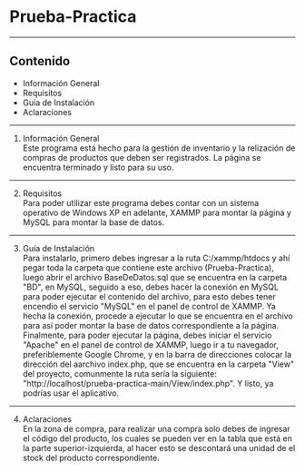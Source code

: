 # Prueba-Practica
***
## Contenido
* Información General
* Requisitos
* Guia de Instalación
* Aclaraciones
***
1. Información General</br>
Este programa está hecho para la gestión de inventario y la relización de compras de productos que deben ser registrados.
La página se encuentra terminado y listo para su uso.
***
2. Requisitos</br>
Para poder utilizar este programa debes contar con un sistema operativo de Windows XP en adelante, XAMMP para montar la página y MySQL para montar la base de datos.
***
3. Guía de Instalación</br>
Para instalarlo, primero debes ingresar a la ruta C:/xammp/htdocs y ahí pegar toda la carpeta que contiene este archivo (Prueba-Practica), luego abrir el archivo BaseDeDatos.sql que se encuentra en la carpeta "BD", en MySQL, seguido a eso, debes hacer la conexión en MySQL para poder ejecutar el contenido del archivo, para esto debes tener encendio el servicio "MySQL" en el panel de control de XAMMP.
Ya hecha la conexión, procede a ejecutar lo que se encuentra en el archivo para así poder montar la base de datos correspondiente a la página.
Finalmente, para poder ejecutar la página, debes iniciar el servicio "Apache" en el panel de control de XAMMP, luego ir a tu navegador, preferiblemente Google Chrome, y en la barra de direcciones colocar la dirección del aarchivo index.php, que se encuentra en la carpeta "View" del proyecto, comunmente la ruta sería la siguiente: "http://localhost/prueba-practica-main/View/index.php".
Y listo, ya podrías usar el aplicativo.
***
4. Aclaraciones</br>
En la zona de compra, para realizar una compra solo debes de ingresar el código del producto, los cuales se pueden ver en la tabla que está en la parte superior-izquierda, al hacer esto se descontará una unidad de el stock del producto correspondiente.
